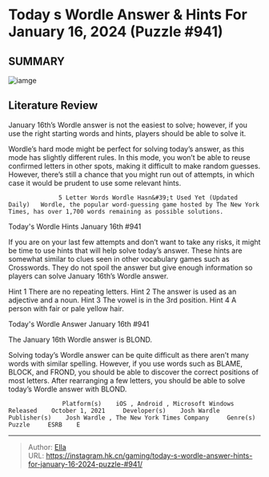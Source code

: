 # Today s Wordle Answer &amp; Hints For January 16, 2024 (Puzzle #941)


## SUMMARY 

![iamge](https://static1.srcdn.com/wordpress/wp-content/uploads/2024/01/today-s-wordle-answer-hints-for-january-16-2024-puzzle-941.jpg)

## Literature Review

January 16th’s Wordle answer is not the easiest to solve; however, if you use the right starting words and hints, players should be able to solve it.





Wordle’s hard mode might be perfect for solving today’s answer, as this mode has slightly different rules. In this mode, you won’t be able to reuse confirmed letters in other spots, making it difficult to make random guesses. However, there’s still a chance that you might run out of attempts, in which case it would be prudent to use some relevant hints. 




                  5 Letter Words Wordle Hasn&#39;t Used Yet (Updated Daily)   Wordle, the popular word-guessing game hosted by The New York Times, has over 1,700 words remaining as possible solutions.    


 Today&#39;s Wordle Hints 
January 16th #941
          

If you are on your last few attempts and don’t want to take any risks, it might be time to use hints that will help solve today’s answer. These hints are somewhat similar to clues seen in other vocabulary games such as Crosswords. They do not spoil the answer but give enough information so players can solve January 16th’s Wordle answer.

 Hint 1  There are no repeating letters.   Hint 2  The answer is used as an adjective and a noun.   Hint 3  The vowel is in the 3rd position.   Hint 4  A person with fair or pale yellow hair.   








 Today&#39;s Wordle Answer 
January 16th #941
          

The January 16th Wordle answer is BLOND.

Solving today’s Wordle answer can be quite difficult as there aren’t many words with similar spelling. However, if you use words such as BLAME, BLOCK, and FROND, you should be able to discover the correct positions of most letters. After rearranging a few letters, you should be able to solve today’s Wordle answer with BLOND.

                   Platform(s)    iOS , Android , Microsoft Windows     Released    October 1, 2021     Developer(s)    Josh Wardle     Publisher(s)    Josh Wardle , The New York Times Company     Genre(s)    Puzzle     ESRB    E      

 



---

> Author: [Ella](https://instagram.hk.cn/)  
> URL: https://instagram.hk.cn/gaming/today-s-wordle-answer-hints-for-january-16-2024-puzzle-#941/  

